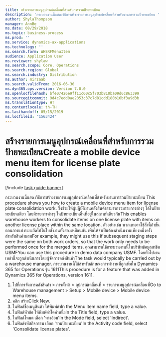```yaml
---
title: สร้างรายการเมนูอุปกรณ์เคลื่อนที่สำหรับการรวมป้ายทะเบียน
description: 'กระบวนงานนี้แสดงวิธีการสร้างรายการเมนูอุปกรณ์เคลื่อนที่สำหรับงานการรวมป้ายทะเบียน '
author: ShylaThompson
manager: AnnBe
ms.date: 08/29/2018
ms.topic: business-process
ms.prod: ''
ms.service: dynamics-ax-applications
ms.technology: ''
ms.search.form: WHSRFMenuItem
audience: Application User
ms.reviewer: shylaw
ms.search.scope: Core, Operations
ms.search.region: Global
ms.search.industry: Distribution
ms.author: mirzaab
ms.search.validFrom: 2016-06-30
ms.dyn365.ops.version: Version 7.0.0
ms.openlocfilehash: bfe07426e9ff11c60c5f703b810ba09d6c863399
ms.sourcegitcommit: 9d4c7edd0ae2053c37c7d81cdd180b16bf3a9d3b
ms.translationtype: HT
ms.contentlocale: th-TH
ms.lasthandoff: 05/15/2019
ms.locfileid: "1563424"
---
```

# <a name="create-a-mobile-device-menu-item-for-license-plate-consolidation"></a><span data-ttu-id="32799-103">สร้างรายการเมนูอุปกรณ์เคลื่อนที่สำหรับการรวมป้ายทะเบียน</span><span class="sxs-lookup"><span data-stu-id="32799-103">Create a mobile device menu item for license plate consolidation</span></span>

[!include [task guide banner](../../includes/task-guide-banner.md)]

<span data-ttu-id="32799-104">กระบวนงานนี้แสดงวิธีการสร้างรายการเมนูอุปกรณ์เคลื่อนที่สำหรับงานการรวมป้ายทะเบียน </span><span class="sxs-lookup"><span data-stu-id="32799-104">This procedure shows you how to create a mobile device menu item for license plate consolidation work.</span></span> <span data-ttu-id="32799-105">ซึ่งช่วยให้ผู้ปฏิบัติงานคลังสินค้าสามารถรวมรายการต่างๆ ได้ในป้ายทะเบียนเดียว โดยมีรายการต่างๆ ในป้ายทะเบียนอื่นที่อยู่ในสถานที่เดียวกัน</span><span class="sxs-lookup"><span data-stu-id="32799-105">This enables warehouse workers to consolidate items on one license plate with items on another license place within the same location.</span></span> <span data-ttu-id="32799-106">ตัวอย่างเช่น พวกเขาอาจใช้สิ่งนี้ถ้าขั้นตอนการแบ่งระยะถัดไปในใบสั่งงานทั้งสองเหมือนกัน เพื่อให้จำเป็นต้องดำเนินงานเพียงหนึ่งครั้งสำหรับสินค้าผสม</span><span class="sxs-lookup"><span data-stu-id="32799-106">For example, they might use this if subsequent staging steps were the same on both work orders, so that the work only needs to be performed once for the merged items.</span></span> <span data-ttu-id="32799-107">คุณสามารถใช้กระบวนงานนี้ในบริษัทข้อมูลสาธิต USMF</span><span class="sxs-lookup"><span data-stu-id="32799-107">You can use this procedure in demo data company USMF.</span></span> <span data-ttu-id="32799-108">โดยทั่วไปงานเหล่านี้จะถูกดำเนินการโดยผู้จัดการคลังสินค้า</span><span class="sxs-lookup"><span data-stu-id="32799-108">The task would typically be carried out by a warehouse manager.</span></span> <span data-ttu-id="32799-109">กระบวนงานนี้ใช้สำหรับลักษณะการทำงานที่ถูกเพิ่มใน Dynamics 365 for Operations รุ่น 1611</span><span class="sxs-lookup"><span data-stu-id="32799-109">This procedure is for a feature that was added in Dynamics 365 for Operations, version 1611.</span></span>

1. <span data-ttu-id="32799-110">ไปที่การจัดการคลังสินค้า > การตั้งค่า > อุปกรณ์เคลื่อนที่ > รายการเมนูอุปกรณ์เคลื่อนที่</span><span class="sxs-lookup"><span data-stu-id="32799-110">Go to Warehouse management > Setup > Mobile device > Mobile device menu items.</span></span>
2. <span data-ttu-id="32799-111">คลิก สร้าง</span><span class="sxs-lookup"><span data-stu-id="32799-111">Click New.</span></span>
3. <span data-ttu-id="32799-112">ในฟิลด์ชื่อเมนูสินค้า ให้พิมพ์ค่า</span><span class="sxs-lookup"><span data-stu-id="32799-112">In the Menu item name field, type a value.</span></span>
4. <span data-ttu-id="32799-113">ในฟิลด์หัวข้อ ให้พิมพ์ค่าใดค่าหนึ่ง</span><span class="sxs-lookup"><span data-stu-id="32799-113">In the Title field, type a value.</span></span>
5. <span data-ttu-id="32799-114">ในฟิลด์โหมด เลือก 'ทางอ้อม'</span><span class="sxs-lookup"><span data-stu-id="32799-114">In the Mode field, select 'Indirect'.</span></span>
6. <span data-ttu-id="32799-115">ในฟิลด์รหัสกิจกรรม เลือก 'รวมป้ายทะเบียน'</span><span class="sxs-lookup"><span data-stu-id="32799-115">In the Activity code field, select 'Consolidate license plates'.</span></span>

